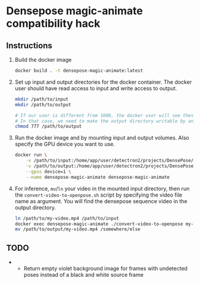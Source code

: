 # Densepose magic-animate compatibility hack

## Instructions

1. Build the docker image
   ```sh
   docker build . -t densepose-magic-animate:latest
   ```
2. Set up input and output directories for the docker container. The docker user should have read access to input and write access to output.
   ```sh
   mkdir /path/to/input
   mkdir /path/to/output

   # If our user is different from 1000, the docker user will see these mounted directories as not owned
   # In that case, we need to make the output directory writable by anyone
   chmod 777 /path/to/output
   ```
2. Run the docker image and by mounting input and output volumes. Also specify the GPU device you want to use.
   ```sh
   docker run \
       -v /path/to/input:/home/app/user/detectron2/projects/DensePose/input \
       -v /path/to/output:/home/app/user/detectron2/projects/DensePose/output \
       --gpus device=1 \
       --name densepose-magic-animate densepose-magic-animate
   ```
3. For inference, `mv`/`ln` your video in the mounted input directory, then run the `convert-video-to-openpose.sh` script by specifying the video file name as argument. You will find the densepose sequence video in the output directory.
   ```sh
   ln /path/to/my-video.mp4 /path/to/input
   docker exec densepose-magic-animate ./convert-video-to-openpose my-video.mp4
   mv /path/to/output/my-video.mp4 /somewhere/else
   ```

## TODO

- - Return empty violet background image for frames with undetected poses instead of a black and white source frame
